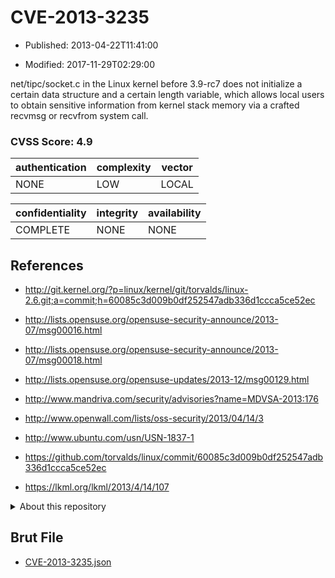 # CVE-2013-3235

- Published: 2013-04-22T11:41:00

- Modified: 2017-11-29T02:29:00

net/tipc/socket.c in the Linux kernel before 3.9-rc7 does not initialize a certain data structure and a certain length variable, which allows local users to obtain sensitive information from kernel stack memory via a crafted recvmsg or recvfrom system call.

### CVSS Score: **4.9**

| authentication | complexity | vector |
| --- | --- | --- |
| NONE | LOW | LOCAL |

| confidentiality | integrity | availability |
| --- | --- | --- |
| COMPLETE | NONE | NONE |

## References

* http://git.kernel.org/?p=linux/kernel/git/torvalds/linux-2.6.git;a=commit;h=60085c3d009b0df252547adb336d1ccca5ce52ec

* http://lists.opensuse.org/opensuse-security-announce/2013-07/msg00016.html

* http://lists.opensuse.org/opensuse-security-announce/2013-07/msg00018.html

* http://lists.opensuse.org/opensuse-updates/2013-12/msg00129.html

* http://www.mandriva.com/security/advisories?name=MDVSA-2013:176

* http://www.openwall.com/lists/oss-security/2013/04/14/3

* http://www.ubuntu.com/usn/USN-1837-1

* https://github.com/torvalds/linux/commit/60085c3d009b0df252547adb336d1ccca5ce52ec

* https://lkml.org/lkml/2013/4/14/107

<details>
<summary>About this repository</summary> 

  This repository is part of the project [Live Hack CVE](https://github.com/Live-Hack-CVE). Main website can be found [www.live-hack.org](https://www.live-hack.org) 
  
  Made by [Sn0wAlice](https://github.com/Sn0wAlice) for the people that care about security and need to have a feed of the latest CVEs. Hope you enjoy it, don't forget to star the repo and follow me on [Twitter](https://twitter.com/Sn0wAlice) and [Github](https://github.com/Sn0wAlice). And that is my [personnal website](https://www.alice-snow.me/)

  - [Home Page](https://github.com/Live-Hack-CVE)
  - [Framework](https://github.com/Live-Hack-CVE/cve-framework)
  - [CVE database](https://github.com/Live-Hack-CVE/full_database)
  - [Changelog](https://github.com/Live-Hack-CVE/Changelog)
</details>

## Brut File

* [CVE-2013-3235.json](https://raw.githubusercontent.com/Live-Hack-CVE/full_database/main/cves/2013/CVE-2013-3235.json)

